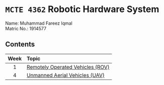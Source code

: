 # `MCTE 4362` Robotic Hardware System

Name: Muhammad Fareez Iqmal\
Matric No.: 1914577

## Contents

| Week | Topic                                            |
| :--: | :----------------------------------------------- |
|  1   | [Remotely Operated Vehicles (ROV)](Week1/ROV.md) |
|  4   | [Unmanned Aerial Vehicles (UAV)](Week4/UAV.md)   |
